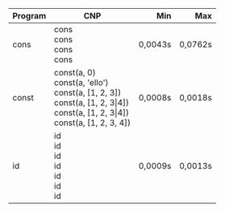 Program | CNP | Min | Max
--- | --- | ---: | ---:
cons | cons<br/>cons<br/>cons<br/>cons | 0,0043s | 0,0762s
const | const(a, 0)<br/>const(a, 'ello')<br/>const(a, [1, 2, 3])<br/>const(a, [1, 2, 3\|4])<br/>const(a, [1, 2, 3\|4])<br/>const(a, [1, 2, 3, 4]) | 0,0008s | 0,0018s
id | id<br/>id<br/>id<br/>id<br/>id<br/>id<br/>id | 0,0009s | 0,0013s
